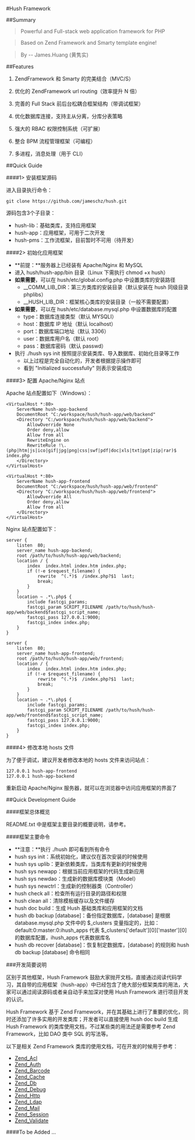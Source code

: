 #Hush Framework

##Summary

> Powerful and Full-stack web application framework for PHP

> Based on Zend Framework and Smarty template engine!

> By -- James.Huang (黄隽实) 

##Features

1. ZendFramework 和 Smarty 的完美结合（MVC/S）

2. 优化的 ZendFramework url routing（效率提升 N 倍）

3. 完善的 Full Stack 前后台松耦合框架结构（带调试框架）

4. 优化数据库连接，支持主从分离，分库分表策略

5. 强大的 RBAC 权限控制系统（可扩展）

6. 整合 BPM 流程管理框架（可编程）

7. 多进程，消息处理（用于 CLI） 

##Quick Guide

####1> 安装框架源码

进入目录执行命令：

    git clone https://github.com/jameschz/hush.git

源码包含3个子目录：

* hush-lib：基础类库，支持应用框架
* hush-app：应用框架，可用于二次开发
* hush-pms：工作流框架，目前暂时不可用（待开发）

####2> 初始化应用框架

* **前提：**服务器上已经装有 Apache/Nginx 和 MySQL
* 进入 hush/hush-app/bin 目录（Linux 下需执行 chmod +x hush）
* **如果需要**，可以在 hush/etc/global.config.php 中设置类库的安装路径
    * __COMM_LIB_DIR：第三方类库的安装目录（默认安装在 hush 同级目录 phplibs）
    * __HUSH_LIB_DIR：框架核心类库的安装目录（一般不需要配置）
* **如果需要**，可以在 hush/etc/database.mysql.php 中设置数据库的配置
    * type：数据库连接类型（默认 MYSQLI）
    * host：数据库 IP 地址（默认 localhost）
    * port：数据库端口地址（默认 3306）
    * user：数据库用户名（默认 root）
    * pass：数据库密码（默认 passwd）
* 执行 ./hush sys init 按照提示安装类库、导入数据库、初始化目录等工作
    * 以上过程是完全自动化的，开发者根据提示操作即可
    * 看到 "Initialized successfully" 则表示安装成功

####3> 配置 Apache/Nginx 站点

Apache 站点配置如下（Windows）：

```
<VirtualHost *:80>
    ServerName hush-app-backend
	DocumentRoot "C:/workspace/hush/hush-app/web/backend"
	<Directory "C:/workspace/hush/hush-app/web/backend">
		AllowOverride None
		Order deny,allow
		Allow from all
		RewriteEngine on
		RewriteRule !\.(php|htm|js|ico|gif|jpg|png|css|swf|pdf|doc|xls|txt|ppt|zip|rar)$ index.php
	</Directory>
</VirtualHost>

<VirtualHost *:80>
	ServerName hush-app-frontend
	DocumentRoot "C:/workspace/hush/hush-app/web/frontend"
	<Directory "C:/workspace/hush/hush-app/web/frontend">
		AllowOverride All
		Order deny,allow
		Allow from all
	</Directory>
</VirtualHost>
```

Nginx 站点配置如下：

```
server {
    listen  80;
	server_name hush-app-backend;
	root /path/to/hush/hush-app/web/backend;
	location / {
		index  index.html index.htm index.php;
		if (!-e $request_filename) {
			rewrite  ^(.*)$  /index.php?$1  last;
			break;
		}
	}
	location ~ .*\.php$ {
		include fastcgi_params;
		fastcgi_param SCRIPT_FILENAME /path/to/hush/hush-app/web/backend$fastcgi_script_name;
		fastcgi_pass 127.0.0.1:9000;
		fastcgi_index index.php;
	}
}

server {
	listen  80;
	server_name hush-app-frontend;
	root /path/to/hush/hush-app/web/frontend;
	location / {
		index  index.html index.htm index.php;
		if (!-e $request_filename) {
			rewrite  ^(.*)$  /index.php?$1  last;
			break;
		}
	}
	location ~ .*\.php$ {
		include fastcgi_params;
		fastcgi_param SCRIPT_FILENAME /path/to/hush/hush-app/web/frontend$fastcgi_script_name;
		fastcgi_pass 127.0.0.1:9000;
		fastcgi_index index.php;
	}
}
```

####4> 修改本地 hosts 文件

为了便于调试，建议开发者修改本地的 hosts 文件来访问站点：

```
127.0.0.1 hush-app-frontend
127.0.0.1 hush-app-backend
```

重新启动 Apache/Nginx 服务器，就可以在浏览器中访问应用框架的界面了

##Quick Development Guide

####框架总体概览

README.txt 中是框架主要目录的概要说明，请参考。

####框架主要命令

* **注意：**执行 ./hush 即可看到所有命令
* hush sys init：系统初始化，建议仅在首次安装的时候使用
* hush sys uplib：更新依赖类库，当类库有更新的时候使用
* hush sys newapp：根据当前应用框架的代码生成新应用
* hush sys newdao：生成新的数据库模块类（Model）
* hush sys newctrl：生成新的控制器类（Controller）
* hush check all：检查所有运行目录的路径和权限
* hush clean all：清除模板缓存以及文件缓存
* hush doc build：生成 Hush 基础类库和应用框架的文档
* hush db backup [database]：备份指定数据库，[database] 是根据 database.mysql.php 文件中的 $_clusters 变量指定的，比如：default:0:master:0:ihush_apps 代表 $_clusters['default'][0]['master'][0] 的数据库配置，ihush_apps 代表数据库名
* hush db recover [database]：恢复制定数据库，[database] 的规则和 hush db backup [database] 命令相同

###开发简要说明

区别于其他框架，Hush Framework 鼓励大家抛开文档，直接通过阅读代码学习，其自带的应用框架（hush-app）中已经包含了绝大部分框架类库的用法，大家可以通过阅读源码或者亲自动手来加深对使用 Hush Framework 进行项目开发的认识。

Hush Framework 基于 Zend Framework，并在其基础上进行了重要的优化，同时还添加了许多实用的开发类库；开发者可以直接使用 hush doc build 生成 Hush Framework 的类库使用文档，不过某些类的用法还是需要参考 Zend Framework，比如 DAO 类中 SQL 的写法等。

以下是相关 Zend Framework 类库的使用文档，可在开发的时候用于参考：

* [Zend_Acl](http://framework.zend.com/manual/1.12/en/zend.acl.html)
* [Zend_Auth](http://framework.zend.com/manual/1.12/en/zend.auth.html)
* [Zend_Barcode](http://framework.zend.com/manual/1.12/en/zend.barcode.html)
* [Zend_Cache](http://framework.zend.com/manual/1.12/en/zend.cache.html)
* [Zend_Db](http://framework.zend.com/manual/1.12/en/zend.db.html)
* [Zend_Debug](http://framework.zend.com/manual/1.12/en/zend.debug.html)
* [Zend_Http](http://framework.zend.com/manual/1.12/en/zend.http.html)
* [Zend_Ldap](http://framework.zend.com/manual/1.12/en/zend.ldap.html)
* [Zend_Mail](http://framework.zend.com/manual/1.12/en/zend.mail.html)
* [Zend_Session](http://framework.zend.com/manual/1.12/en/zend.session.html)
* [Zend_Validate](http://framework.zend.com/manual/1.12/en/zend.validate.html)

####To be Added ...
